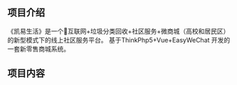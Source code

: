 

## 项目介绍
   
《凯易生活》是一个互联网+垃圾分类回收+社区服务+微商城（高校和居民区）的新型模式下的线上社区服务平台。
基于ThinkPhp5+Vue+EasyWeChat 开发的一套新零售商城系统。


##  项目内容


